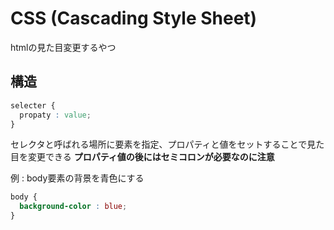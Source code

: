 # CSS (Cascading Style Sheet)

htmlの見た目変更するやつ

## 構造

``` css
selecter {
  propaty : value;
}
```

セレクタと呼ばれる場所に要素を指定、プロパティと値をセットすることで見た目を変更できる
**プロパティ値の後にはセミコロンが必要なのに注意**

例 : body要素の背景を青色にする
``` css
body {
  background-color : blue;
}
```